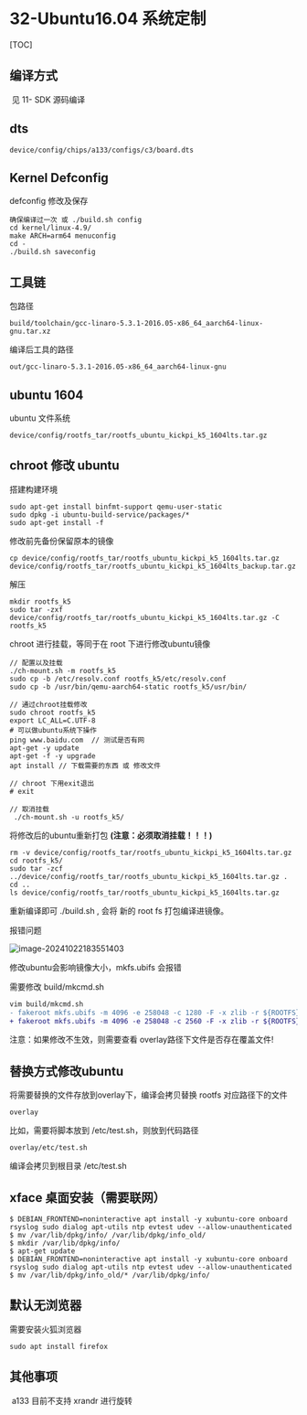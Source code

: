 # 32-Ubuntu16.04 系统定制

[TOC]

## 编译方式

​		见 11- SDK 源码编译



## dts

```
device/config/chips/a133/configs/c3/board.dts
```



## Kernel Defconfig 

defconfig 修改及保存

```
确保编译过一次 或 ./build.sh config
cd kernel/linux-4.9/
make ARCH=arm64 menuconfig
cd -
./build.sh saveconfig
```



## 工具链

包路径

```
build/toolchain/gcc-linaro-5.3.1-2016.05-x86_64_aarch64-linux-gnu.tar.xz
```

编译后工具的路径

```
out/gcc-linaro-5.3.1-2016.05-x86_64_aarch64-linux-gnu
```



## ubuntu 1604

ubuntu 文件系统

```
device/config/rootfs_tar/rootfs_ubuntu_kickpi_k5_1604lts.tar.gz
```



## chroot 修改 ubuntu

搭建构建环境

```
sudo apt-get install binfmt-support qemu-user-static
sudo dpkg -i ubuntu-build-service/packages/*
sudo apt-get install -f
```



修改前先备份保留原本的镜像

```
cp device/config/rootfs_tar/rootfs_ubuntu_kickpi_k5_1604lts.tar.gz device/config/rootfs_tar/rootfs_ubuntu_kickpi_k5_1604lts_backup.tar.gz
```



解压

```
mkdir rootfs_k5
sudo tar -zxf device/config/rootfs_tar/rootfs_ubuntu_kickpi_k5_1604lts.tar.gz -C rootfs_k5
```



chroot 进行挂载，等同于在 root 下进行修改ubuntu镜像

```
// 配置以及挂载
./ch-mount.sh -m rootfs_k5
sudo cp -b /etc/resolv.conf rootfs_k5/etc/resolv.conf
sudo cp -b /usr/bin/qemu-aarch64-static rootfs_k5/usr/bin/

// 通过chroot挂载修改
sudo chroot rootfs_k5
export LC_ALL=C.UTF-8
# 可以做ubuntu系统下操作
ping www.baidu.com  // 测试是否有网
apt-get -y update
apt-get -f -y upgrade
apt install // 下载需要的东西 或 修改文件

// chroot 下用exit退出
# exit

// 取消挂载
 ./ch-mount.sh -u rootfs_k5/
```



将修改后的ubuntu重新打包 **(注意：必须取消挂载！！！)**

```
rm -v device/config/rootfs_tar/rootfs_ubuntu_kickpi_k5_1604lts.tar.gz
cd rootfs_k5/
sudo tar -zcf ../device/config/rootfs_tar/rootfs_ubuntu_kickpi_k5_1604lts.tar.gz .
cd ..
ls device/config/rootfs_tar/rootfs_ubuntu_kickpi_k5_1604lts.tar.gz
```



重新编译即可 ./build.sh , 会将 新的 root fs 打包编译进镜像。



报错问题

![image-20241022183551403](http://tanzhtanzh.oss-cn-shenzhen.aliyuncs.com/img/image-20241022183551403.png)

修改ubuntu会影响镜像大小，mkfs.ubifs 会报错

需要修改 build/mkcmd.sh

```diff
vim build/mkcmd.sh
- fakeroot mkfs.ubifs -m 4096 -e 258048 -c 1280 -F -x zlib -r ${ROOTFS} -o ${LICHEE_PLAT_OUT}/rootfs.ubifs
+ fakeroot mkfs.ubifs -m 4096 -e 258048 -c 2560 -F -x zlib -r ${ROOTFS} -o ${LICHEE_PLAT_OUT}/rootfs.ubifs
```



注意：如果修改不生效，则需要查看 overlay路径下文件是否存在覆盖文件!



## 替换方式修改ubuntu



将需要替换的文件存放到overlay下，编译会拷贝替换 rootfs 对应路径下的文件

```
overlay
```



比如，需要将脚本放到 /etc/test.sh，则放到代码路径

```
overlay/etc/test.sh
```

编译会拷贝到根目录 /etc/test.sh



## xface 桌面安装（需要联网）

```
$ DEBIAN_FRONTEND=noninteractive apt install -y xubuntu-core onboard rsyslog sudo dialog apt-utils ntp evtest udev --allow-unauthenticated
$ mv /var/lib/dpkg/info/ /var/lib/dpkg/info_old/
$ mkdir /var/lib/dpkg/info/
$ apt-get update
$ DEBIAN_FRONTEND=noninteractive apt install -y xubuntu-core onboard rsyslog sudo dialog apt-utils ntp evtest udev --allow-unauthenticated
$ mv /var/lib/dpkg/info_old/* /var/lib/dpkg/info/
```



## 默认无浏览器

需要安装火狐浏览器

```
sudo apt install firefox
```



## 其他事项

​		a133 目前不支持 xrandr 进行旋转

